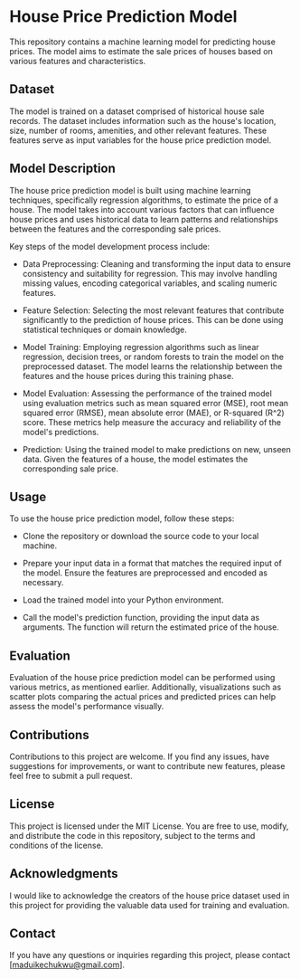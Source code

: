 # House Price Prediction Model
This repository contains a machine learning model for predicting house prices. The model aims to estimate the sale prices of houses based on various features and characteristics.

## Dataset
The model is trained on a dataset comprised of historical house sale records. The dataset includes information such as the house's location, size, number of rooms, amenities, and other relevant features. These features serve as input variables for the house price prediction model.

## Model Description
The house price prediction model is built using machine learning techniques, specifically regression algorithms, to estimate the price of a house. The model takes into account various factors that can influence house prices and uses historical data to learn patterns and relationships between the features and the corresponding sale prices.

Key steps of the model development process include:

* Data Preprocessing: Cleaning and transforming the input data to ensure consistency and suitability for regression. This may involve handling missing values, encoding categorical variables, and scaling numeric features.

* Feature Selection: Selecting the most relevant features that contribute significantly to the prediction of house prices. This can be done using statistical techniques or domain knowledge.

* Model Training: Employing regression algorithms such as linear regression, decision trees, or random forests to train the model on the preprocessed dataset. The model learns the relationship between the features and the house prices during this training phase.

* Model Evaluation: Assessing the performance of the trained model using evaluation metrics such as mean squared error (MSE), root mean squared error (RMSE), mean absolute error (MAE), or R-squared (R^2) score. These metrics help measure the accuracy and reliability of the model's predictions.

* Prediction: Using the trained model to make predictions on new, unseen data. Given the features of a house, the model estimates the corresponding sale price.

## Usage
To use the house price prediction model, follow these steps:

* Clone the repository or download the source code to your local machine.

* Prepare your input data in a format that matches the required input of the model. Ensure the features are preprocessed and encoded as necessary.

* Load the trained model into your Python environment.

* Call the model's prediction function, providing the input data as arguments. The function will return the estimated price of the house.

## Evaluation
Evaluation of the house price prediction model can be performed using various metrics, as mentioned earlier. Additionally, visualizations such as scatter plots comparing the actual prices and predicted prices can help assess the model's performance visually.

## Contributions
Contributions to this project are welcome. If you find any issues, have suggestions for improvements, or want to contribute new features, please feel free to submit a pull request.

## License
This project is licensed under the MIT License. You are free to use, modify, and distribute the code in this repository, subject to the terms and conditions of the license.

## Acknowledgments
I would like to acknowledge the creators of the house price dataset used in this project for providing the valuable data used for training and evaluation.

## Contact
If you have any questions or inquiries regarding this project, please contact [maduikechukwu@gmail.com].
